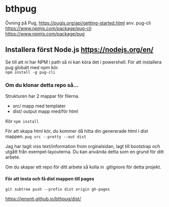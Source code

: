 # bthpug

Övning på Pug, https://pugjs.org/api/getting-started.html 
anv. pug-cli https://www.npmjs.com/package/pug-cli
https://www.npmjs.com/package/pug

## Installera först Node.js https://nodejs.org/en/

Se till att ni har NPM i path så ni kan köra det i powershell.
För att installera pug globalt med npm kör.  
  `npm install -g pug-cli`

### Om du klonar detta repo så...
Strukturen har 2 mappar för filerna.
* src/ mapp med templater
* dist/ output mapp med/för html

Kör `npm install`

För att skapa html kör, du kommer då hitta din genererade html i dist mappen.
`pug src --pretty --out dist`

Jag har tagit viss text/information from orginalsidan, lagt till bootstrap och utgått från exempel-layouterna.
Du kan använda detta som en grund för ditt arbete.

Om du skapar ett repo för ditt arbete så kolla in .gitignore för detta projekt.

#### För att testa och få dist mappen till pages

`git subtree push --prefix dist origin gh-pages`

https://jensnti.github.io/bthpug/dist/
